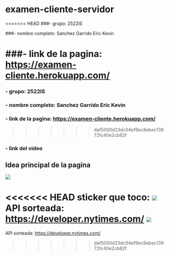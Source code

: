 # examen-cliente-servidor

<<<<<<< HEAD
###- grupo: 2522IS

###- nombre completo: Sanchez Garrido Eric Kevin

###- link de la pagina: https://examen-cliente.herokuapp.com/
=======
### - grupo: 2522IS

### - nombre completo: Sanchez Garrido Eric Kevin

### - link de la pagina: https://examen-cliente.herokuapp.com/
>>>>>>> daf5000d33dc04ef9ec8ebec13972fc40e2cb82f

### - link del video

## Idea principal de la pagina 

![](https://upload.wikimedia.org/wikipedia/commons/7/7c/X-Force_logo1.png)

<<<<<<< HEAD
sticker que toco: 
![](https://weprintanyhood.com/wp-content/uploads/2020/10/I-WANT-YOU.png)
API sorteada:  https://developer.nytimes.com/
![](https://developer.nytimes.com/logos/logo?v=1600101622804) 
=======
API sorteada:  https://developer.nytimes.com/
>>>>>>> daf5000d33dc04ef9ec8ebec13972fc40e2cb82f
